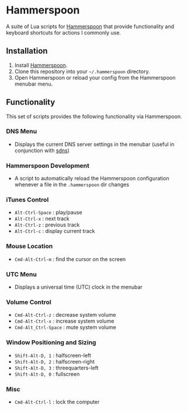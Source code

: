 # Hammerspoon

A suite of Lua scripts for [Hammerspoon](https://github.com/Hammerspoon/hammerspoon) that provide functionality and keyboard shortcuts for actions I commonly use.

## Installation

1. Install [Hammerspoon](https://github.com/Hammerspoon/hammerspoon).
1. Clone this repository into your `~/.hammerspoon` directory.
1. Open Hammerspoon or reload your config from the Hammerspoon menubar menu.

## Functionality

This set of scripts provides the following functionality via Hammerspoon.

### DNS Menu
* Displays the current DNS server settings in the menubar (useful in conjunction with [sdns](https://github.com/senorprogrammer/sdns))

### Hammerspoon Development
* A script to automatically reload the Hammerspoon configuration whenever a file in the `.hammerspoon` dir changes

### iTunes Control
* `Alt-Ctrl-Space` : play/pause
* `Alt-Ctrl-x`     : next track
* `Alt-Ctrl-z`     : previous track
* `Alt-Ctrl-c`     : display current track

### Mouse Location
* `Cmd-Alt-Ctrl-m` : find the cursor on the screen

### UTC Menu
* Displays a universal time (UTC) clock in the menubar

### Volume Control
* `Cmd-Alt-Ctrl-z`     : decrease system volume
* `Cmd-Alt-Ctrl-x`     : increase system volume
* `Cmd-Alt_Ctrl-Space` : mute system volume

### Window Positioning and Sizing
* `Shift-Alt-D, 1` : halfscreen-left
* `Shift-Alt-D, 2` : halfscreen-right
* `Shift-Alt-D, 3` : threequarters-left
* `Shift-Alt-D, 0` : fullscreen

### Misc
* `Cmd-Alt-Ctrl-l` : lock the computer
